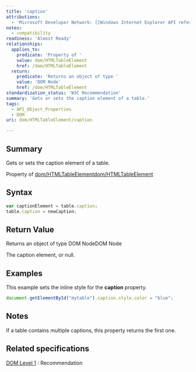 ```yaml
---
title: 'caption'
attributions:
  - 'Microsoft Developer Network: [[Windows Internet Explorer API reference](http://msdn.microsoft.com/en-us/library/ie/hh828809%28v=vs.85%29.aspx) Article]'
notes:
  - compatibility
readiness: 'Almost Ready'
relationships:
  applies_to:
    predicate: 'Property of '
    value: dom/HTMLTableElement
    href: /dom/HTMLTableElement
  return:
    predicate: 'Returns an object of type '
    value: 'DOM Node'
    href: /dom/HTMLTableElement
standardization_status: 'W3C Recommendation'
summary: 'Gets or sets the caption element of a table.'
tags:
  - API_Object_Properties
  - DOM
uri: dom/HTMLTableElement/caption

---
```

## Summary

Gets or sets the caption element of a table.

Property of [dom/HTMLTableElement](/dom/HTMLTableElement)[dom/HTMLTableElement](/dom/HTMLTableElement)

## Syntax

``` js
var captionElement = table.caption;
table.caption = newCaption;
```

## Return Value

Returns an object of type DOM NodeDOM Node

The caption element, or null.

## Examples

This example sets the inline style for the **caption** property.

``` js
document.getElementById("mytable").caption.style.color = "blue";
```

## Notes

If a table contains multiple captions, this property returns the first one.

## Related specifications

[DOM Level 1](http://www.w3.org/TR/REC-DOM-Level-1/)
:   Recommendation
